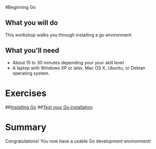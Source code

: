 #Beginning Go

## What you will do

This workshop walks you through installing a go environment.

## What you'll need

* About 15 to 30 minutes depending your your skill level
* A laptop with Windows XP or later, Mac OS X, Ubuntu, or Debian operating system.

# Exercises

##[Installing Go](https://github.com/gSchool/go/tree/master/Exercises/Installing-Go/readmen.md)
##[Test your Go installation](https://github.com/gSchool/go/blob/master/Exercises/Testing-Go-Install/readme.md)

# Summary

Congratulations!  You now have a usable Go development environment!
